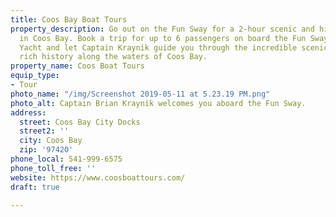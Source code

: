 ```yaml
---
title: Coos Bay Boat Tours
property_description: Go out on the Fun Sway for a 2-hour scenic and historic tour
  in Coos Bay. Book a trip for up to 6 passengers on board the Fun Sway, a 40’ Motor
  Yacht and let Captain Kraynik guide you through the incredible scenic beauty and
  rich history along the waters of Coos Bay.
property_name: Coos Boat Tours
equip_type:
- Tour
photo_name: "/img/Screenshot 2019-05-11 at 5.23.19 PM.png"
photo_alt: Captain Brian Kraynik welcomes you aboard the Fun Sway.
address:
  street: Coos Bay City Docks
  street2: ''
  city: Coos Bay
  zip: '97420'
phone_local: 541-999-6575
phone_toll_free: ''
website: https://www.coosboattours.com/
draft: true

---
```

